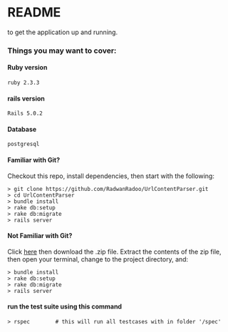 # README

to get the application up and running.

### Things you may want to cover:

#### Ruby version
    ruby 2.3.3
    
#### rails version
    Rails 5.0.2

#### Database
    postgresql
    
#### Familiar with Git?
Checkout this repo, install dependencies, then start with the following:

```
> git clone https://github.com/RadwanRadoo/UrlContentParser.git
> cd UrlContentParser
> bundle install
> rake db:setup
> rake db:migrate
> rails server
```

#### Not Familiar with Git?
Click [here](https://github.com/RadwanRadoo/UrlContentParser/archive/develop.zip) then download the .zip file.  Extract the contents of the zip file, then open your terminal, change to the project directory, and:

```
> bundle install
> rake db:setup
> rake db:migrate
> rails server
```
    
#### run the test suite using this command

```
> rspec        # this will run all testcases with in folder '/spec'
```
